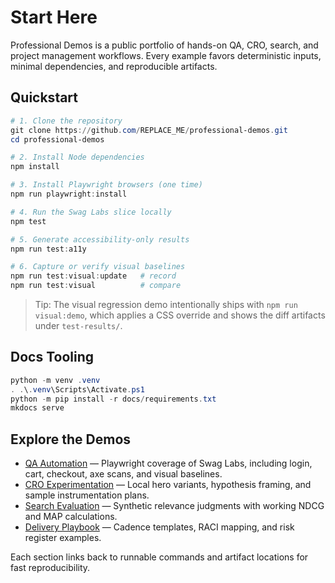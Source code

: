 # Start Here

Professional Demos is a public portfolio of hands-on QA, CRO, search, and project management workflows. Every example favors deterministic inputs, minimal dependencies, and reproducible artifacts.

## Quickstart

```powershell
# 1. Clone the repository
git clone https://github.com/REPLACE_ME/professional-demos.git
cd professional-demos

# 2. Install Node dependencies
npm install

# 3. Install Playwright browsers (one time)
npm run playwright:install

# 4. Run the Swag Labs slice locally
npm test

# 5. Generate accessibility-only results
npm run test:a11y

# 6. Capture or verify visual baselines
npm run test:visual:update   # record
npm run test:visual          # compare
```

> Tip: The visual regression demo intentionally ships with `npm run visual:demo`, which applies a CSS override and shows the diff artifacts under `test-results/`.

## Docs Tooling

```powershell
python -m venv .venv
. .\.venv\Scripts\Activate.ps1
python -m pip install -r docs/requirements.txt
mkdocs serve
```

## Explore the Demos

- [QA Automation](qa.md) — Playwright coverage of Swag Labs, including login, cart, checkout, axe scans, and visual baselines.
- [CRO Experimentation](cro.md) — Local hero variants, hypothesis framing, and sample instrumentation plans.
- [Search Evaluation](search.md) — Synthetic relevance judgments with working NDCG and MAP calculations.
- [Delivery Playbook](pm.md) — Cadence templates, RACI mapping, and risk register examples.

Each section links back to runnable commands and artifact locations for fast reproducibility.
